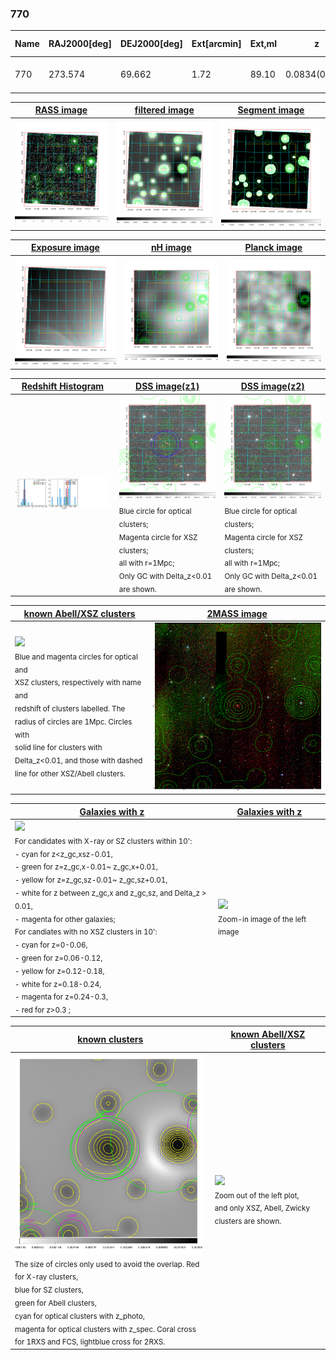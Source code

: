 <div STYLE="page-break-after: always;"></div>

### 770

|Name|RAJ2000[deg]|DEJ2000[deg] |Ext[arcmin]| Ext,ml | z | z_src| C|GC(XSZ,Delta_z<0.01)| GC(OPT,Delta_z<0.01)|GC| R_sig[arcmin] | R500[arcmin] | R500[Mpc]| CRsig[c/s] | CR500[c/s] |L500[1E44 erg/s]|F500[1E-12 erg/s/cm^2]| M500[1E14 Msun]|Tx[keV]|Cnt_sig|Beta|Rc[arcmin]|Comment|Alias|
|---|---|---|---|---|---|------|---|--------|---------|----------|---|---|---|---|---|---|---|---|---|---|---|---|---|---|
|770| 273.574| 69.662| 1.72| 89.10| 0.0834(0.007)| z1, z_xsz| B| MCXC| A, N, W| A, MCXC, N, W| 13.188| 6.844| 0.644| 0.060(0.009)| 0.055(0.009)| 0.158(0.013)| 0.917(0.077)| 0.82(0.04)| 1.95(0.05)| 386.3| 0.919(-0.090+0.057)| 3.520(-0.469+0.321)| -| k162|

|[RASS image](../image/770/770_img.pdf)|[filtered image](../image/770/770_fil.pdf)|[Segment image](../image/770/770_seg.pdf)|
|-------------------|--------------------|-------------------|
| <img src="../image/770/770_img.png" width="300">  | <img src="../image/770/770_fil.png" width="300">   | <img src="../image/770/770_seg.png" width="300">  |

|[Exposure image](../image/770/770_mex.pdf)| [nH image](../image/770/770_nh.pdf)| [Planck image](../image/770/770_p.pdf)|
|-------------------|--------------------|-------------------|
|<img src="../image/770/770_mex.png" width="300">   | <img src="../image/770/770_nh.png" width="300">    | <img src="../image/770/770_p.png" width="300"> |

|[Redshift Histogram](../image/770/770_zg.pdf) | [DSS image(z1)](../image/770/770_dss_z1.pdf)      |  [DSS image(z2)](../image/770/770_dss_z2.pdf)    |
|-------------------|--------------------|-------------------|
|<img src="../image/770/770_zg.png" width="300"> |<img src="../image/770/770_dss_z1.png" width="300"> <sub><br>Blue circle for optical clusters; <br>Magenta circle for XSZ clusters; <br>all with r=1Mpc; <br>Only GC with Delta_z<0.01 are shown. </sub>| <img src="../image/770/770_dss_z2.png" width="300"><sub><br>Blue circle for optical clusters; <br>Magenta circle for XSZ clusters; <br>all with r=1Mpc; <br>Only GC with Delta_z<0.01 are shown. </sub> |

|[known Abell/XSZ clusters](../image/770/770_m.pdf) | [2MASS image](../image/770/770_2mass.pdf)      |
|-------------------|-------------------|
|<img src=../image/770/770_m.png width="300"> <br><sub>Blue and magenta circles for optical and <br>XSZ clusters, respectively with name and <br>redshift of clusters labelled. The <br>radius of circles are 1Mpc. Circles with <br>solid line for clusters with <br>Delta_z<0.01, and those with dashed <br>line for other XSZ/Abell clusters.        </sub>|<img src="../image/770/770_2mass.png" width="300">  |

|[Galaxies with z](../image/770/770_opt_ned.pdf) |[Galaxies with z](../image/770/770_opt_ned_zoom.pdf) |
|-------------------|-------------------|
| <img src=../image/770/770_opt_ned.png width="300"> <br><sub> For candidates with X-ray or SZ clusters within 10': <br> - cyan for z<z_gc,xsz-0.01, <br> - green for z=z_gc,x-0.01~ z_gc,x+0.01, <br> - yellow for z=z_gc,sz-0.01~ z_gc,sz+0.01, <br> - white for z between z_gc,x and z_gc,sz, and Delta_z > 0.01, <br> - magenta for other galaxies; <br>For candiates with no XSZ clusters in 10': <br> - cyan for z=0-0.06, <br> - green for z=0.06-0.12, <br> - yellow for z=0.12-0.18, <br> - white for z=0.18-0.24, <br> - magenta for z=0.24-0.3, <br> - red for z>0.3 ;  </sub>|<img src=../image/770/770_opt_ned_zoom.png width="300">  <br><sub> Zoom-in image of the left image</sub>|

|[known clusters](../image/770/770_gc.pdf) |[known Abell/XSZ clusters](../image/770/770_gc_large.pdf) |
|-------------------|-------------------|
| <img src=../image/770/770_gc.png width="300"> <br><sub> The size of circles only used to avoid the overlap. Red for X-ray clusters, <br> blue for SZ clusters, <br> green for Abell clusters, <br> cyan for optical clusters with z_photo, <br> magenta for optical clusters with z_spec. Coral cross for 1RXS and FCS, lightblue cross for 2RXS. </sub>|<img src=../image/770/770_gc_large.png width="300"> <br><sub> Zoom out of the left plot, <br> and only XSZ, Abell, Zwicky clusters are shown. </sub> |




